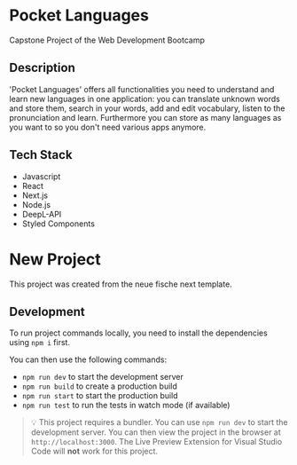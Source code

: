 # Pocket Languages 

Capstone Project of the Web Development Bootcamp

## Description

'Pocket Languages' offers all functionalities you need to understand and learn new languages in one application: 
you can translate unknown words and store them, 
search in your words, 
add and edit vocabulary, 
listen to the pronunciation 
and learn. 
Furthermore you can store as many languages as you want to so you don't need various apps anymore.

## Tech Stack

- Javascript
- React
- Next.js
- Node.js
- DeepL-API
- Styled Components


# New Project

This project was created from the neue fische next template.

## Development

To run project commands locally, you need to install the dependencies using `npm i` first.

You can then use the following commands:

- `npm run dev` to start the development server
- `npm run build` to create a production build
- `npm run start` to start the production build
- `npm run test` to run the tests in watch mode (if available)

> 💡 This project requires a bundler. You can use `npm run dev` to start the development server. You can then view the project in the browser at `http://localhost:3000`. The Live Preview Extension for Visual Studio Code will **not** work for this project.
